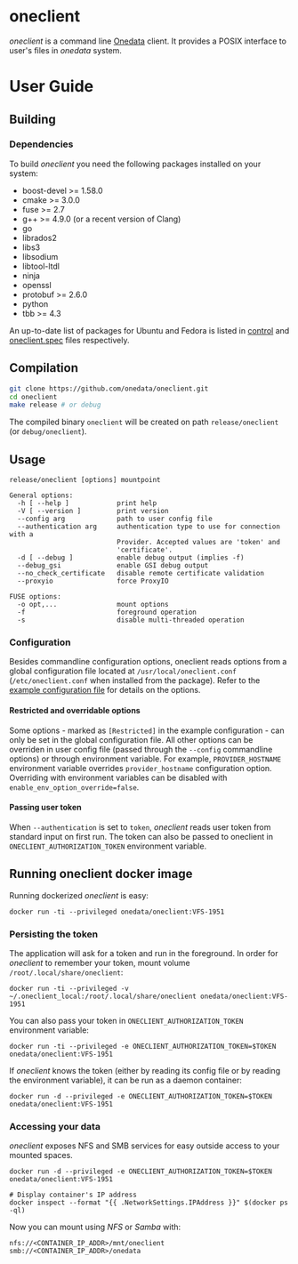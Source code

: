 # oneclient

*oneclient* is a command line [Onedata](onedata.org) client. It provides a POSIX
interface to user's files in *onedata* system.

# User Guide

## Building

### Dependencies

To build *oneclient* you need the following packages installed on your system:

* boost-devel >= 1.58.0
* cmake >= 3.0.0
* fuse >= 2.7
* g++ >= 4.9.0 (or a recent version of Clang)
* go
* librados2
* libs3
* libsodium
* libtool-ltdl
* ninja
* openssl
* protobuf >= 2.6.0
* python
* tbb >= 4.3

An up-to-date list of packages for Ubuntu and Fedora is listed in
[control](pkg_config/debian/control) and
[oneclient.spec](pkg_config/oneclient.spec) files respectively.

## Compilation

```bash
git clone https://github.com/onedata/oneclient.git
cd oneclient
make release # or debug
```

The compiled binary `oneclient` will be created on path `release/oneclient` (or
`debug/oneclient`).

## Usage

```
release/oneclient [options] mountpoint

General options:
  -h [ --help ]            print help
  -V [ --version ]         print version
  --config arg             path to user config file
  --authentication arg     authentication type to use for connection with a
                           Provider. Accepted values are 'token' and
                           'certificate'.
  -d [ --debug ]           enable debug output (implies -f)
  --debug_gsi              enable GSI debug output
  --no_check_certificate   disable remote certificate validation
  --proxyio                force ProxyIO

FUSE options:
  -o opt,...               mount options
  -f                       foreground operation
  -s                       disable multi-threaded operation
```

### Configuration

Besides commandline configuration options, oneclient reads options from a global
configuration file located at `/usr/local/oneclient.conf` (`/etc/oneclient.conf`
when installed from the package). Refer to the
[example configuration file](config/oneclient.conf.default) for details on the
options.

#### Restricted and overridable options

Some options - marked as `[Restricted]` in the example configuration - can only
be set in the global configuration file. All other options can be overriden in
user config file (passed through the `--config` commandline options) or through
environment variable. For example, `PROVIDER_HOSTNAME` environment variable
overrides `provider_hostname` configuration option. Overriding with environment
variables can be disabled with `enable_env_option_override=false`.

#### Passing user token

When `--authentication` is set to `token`, *oneclient* reads user token from
standard input on first run. The token can also be passed to oneclient in
`ONECLIENT_AUTHORIZATION_TOKEN` environment variable.

## Running oneclient docker image

Running dockerized *oneclient* is easy:

```
docker run -ti --privileged onedata/oneclient:VFS-1951
```

### Persisting the token

The application will ask for a token and run in the foreground. In order for
*oneclient* to remember your token, mount volume `/root/.local/share/oneclient`:

```
docker run -ti --privileged -v ~/.oneclient_local:/root/.local/share/oneclient onedata/oneclient:VFS-1951
```

You can also pass your token in `ONECLIENT_AUTHORIZATION_TOKEN` environment
variable:

```
docker run -ti --privileged -e ONECLIENT_AUTHORIZATION_TOKEN=$TOKEN onedata/oneclient:VFS-1951
```

If *oneclient* knows the token (either by reading its config file or by reading
the environment variable), it can be run as a daemon container:

```
docker run -d --privileged -e ONECLIENT_AUTHORIZATION_TOKEN=$TOKEN onedata/oneclient:VFS-1951
```

### Accessing your data

*oneclient* exposes NFS and SMB services for easy outside access to your mounted
spaces.

```
docker run -d --privileged -e ONECLIENT_AUTHORIZATION_TOKEN=$TOKEN onedata/oneclient:VFS-1951

# Display container's IP address
docker inspect --format "{{ .NetworkSettings.IPAddress }}" $(docker ps -ql)
```

Now you can mount using *NFS* or *Samba* with:

```
nfs://<CONTAINER_IP_ADDR>/mnt/oneclient
smb://<CONTAINER_IP_ADDR>/onedata
```
